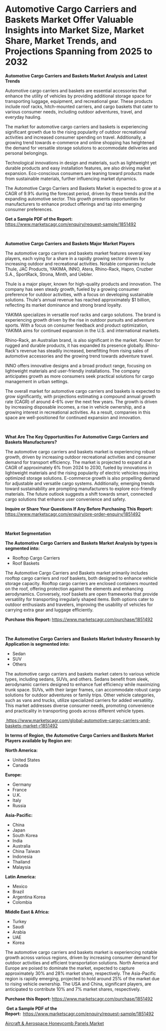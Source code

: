 <p><h1>Automotive Cargo Carriers and Baskets Market Offer Valuable Insights into Market Size, Market Share, Market Trends, and Projections Spanning from 2025 to 2032</h1></p><p><strong>Automotive Cargo Carriers and Baskets Market Analysis and Latest Trends</strong></p>
<p><p>Automotive cargo carriers and baskets are essential accessories that enhance the utility of vehicles by providing additional storage space for transporting luggage, equipment, and recreational gear. These products include roof racks, hitch-mounted carriers, and cargo baskets that cater to various consumer needs, including outdoor adventures, travel, and everyday hauling. </p><p>The market for automotive cargo carriers and baskets is experiencing significant growth due to the rising popularity of outdoor recreational activities and increased consumer spending on travel. Additionally, a growing trend towards e-commerce and online shopping has heightened the demand for versatile storage solutions to accommodate deliveries and personal belongings. </p><p>Technological innovations in design and materials, such as lightweight yet durable products and easy installation features, are also driving market expansion. Eco-conscious consumers are leaning toward products made from sustainable materials, further influencing market dynamics. </p><p>The Automotive Cargo Carriers and Baskets Market is expected to grow at a CAGR of 9.9% during the forecast period, driven by these trends and the expanding automotive sector. This growth presents opportunities for manufacturers to enhance product offerings and tap into emerging consumer preferences.</p></p>
<p><strong>Get a Sample PDF of the Report:&nbsp;</strong> <a href="https://www.marketscagr.com/enquiry/request-sample/1851492?utm_campaign=2637&utm_medium=2&utm_source=Github&utm_content=ia&utm_term=26032025&utm_id=automotive-cargo-carriers-and-baskets">https://www.marketscagr.com/enquiry/request-sample/1851492</a></p>
<p>&nbsp;</p>
<p><strong>Automotive Cargo Carriers and Baskets Major Market Players</strong></p>
<p><p>The automotive cargo carriers and baskets market features several key players, each vying for a share in a rapidly growing sector driven by increasing outdoor and recreational activities. Notable companies include Thule, JAC Products, YAKIMA, INNO, Atera, Rhino-Rack, Hapro, Cruzber S.A., SportRack, Strona, Minth, and Uebler.</p><p>Thule is a major player, known for high-quality products and innovation. The company has seen steady growth, fueled by a growing consumer preference for outdoor activities, with a focus on developing sustainable solutions. Thule's annual revenue has reached approximately $1 billion, reflecting its market dominance and strong brand loyalty.</p><p>YAKIMA specializes in versatile roof racks and cargo solutions. The brand is experiencing growth driven by the rise in outdoor pursuits and adventure sports. With a focus on consumer feedback and product optimization, YAKIMA aims for continued expansion in the U.S. and international markets.</p><p>Rhino-Rack, an Australian brand, is also significant in the market. Known for rugged and durable products, it has expanded its presence globally. Rhino-Rack's revenue has steadily increased, benefitting from rising sales of automotive accessories and the growing trend towards adventure travel.</p><p>INNO offers innovative designs and a broad product range, focusing on lightweight materials and user-friendly installations. The company anticipates growth as more consumers seek practical solutions for cargo management in urban settings.</p><p>The overall market for automotive cargo carriers and baskets is expected to grow significantly, with projections estimating a compound annual growth rate (CAGR) of around 4-6% over the next few years. The growth is driven by increasing disposable incomes, a rise in vehicle ownership, and a growing interest in recreational activities. As a result, companies in this space are well-positioned for continued expansion and innovation.</p></p>
<p>&nbsp;</p>
<p><strong>What Are The Key Opportunities For Automotive Cargo Carriers and Baskets Manufacturers?</strong></p>
<p><p>The automotive cargo carriers and baskets market is experiencing robust growth, driven by increasing outdoor recreational activities and consumer demand for transport efficiency. The market is projected to expand at a CAGR of approximately 6% from 2024 to 2030, fueled by innovations in lightweight materials and the rising popularity of electric vehicles requiring optimized storage solutions. E-commerce growth is also propelling demand for adjustable and versatile cargo systems. Additionally, emerging trends toward sustainability are prompting manufacturers to explore eco-friendly materials. The future outlook suggests a shift towards smart, connected cargo solutions that enhance user convenience and safety.</p></p>
<p><strong>Inquire or Share Your Questions If Any Before Purchasing This Report:</strong> <a href="https://www.marketscagr.com/enquiry/pre-order-enquiry/1851492?utm_campaign=2637&utm_medium=2&utm_source=Github&utm_content=ia&utm_term=26032025&utm_id=automotive-cargo-carriers-and-baskets">https://www.marketscagr.com/enquiry/pre-order-enquiry/1851492</a></p>
<p>&nbsp;</p>
<p><strong>Market Segmentation</strong></p>
<p><strong>The Automotive Cargo Carriers and Baskets Market Analysis by types is segmented into:</strong></p>
<p><ul><li>Rooftop Cargo Carriers</li><li>Roof Baskets</li></ul></p>
<p><p>The Automotive Cargo Carriers and Baskets market primarily includes rooftop cargo carriers and roof baskets, both designed to enhance vehicle storage capacity. Rooftop cargo carriers are enclosed containers mounted on the roof, offering protection against the elements and enhancing aerodynamics. Conversely, roof baskets are open frameworks that provide versatility for transporting irregularly shaped items. Both options cater to outdoor enthusiasts and travelers, improving the usability of vehicles for carrying extra gear and luggage efficiently.</p></p>
<p><strong>Purchase this Report:&nbsp;</strong><a href="https://www.marketscagr.com/purchase/1851492?utm_campaign=2637&utm_medium=2&utm_source=Github&utm_content=ia&utm_term=26032025&utm_id=automotive-cargo-carriers-and-baskets">https://www.marketscagr.com/purchase/1851492</a></p>
<p>&nbsp;</p>
<p><strong>The Automotive Cargo Carriers and Baskets Market Industry Research by Application is segmented into:</strong></p>
<p><ul><li>Sedan</li><li>SUV</li><li>Others</li></ul></p>
<p><p>The automotive cargo carriers and baskets market caters to various vehicle types, including sedans, SUVs, and others. Sedans benefit from sleek, aerodynamic carriers designed to enhance fuel efficiency while maximizing trunk space. SUVs, with their larger frames, can accommodate robust cargo solutions for outdoor adventures or family trips. Other vehicle categories, such as vans and trucks, utilize specialized carriers for added versatility. This market addresses diverse consumer needs, promoting convenience and practicality in transporting goods across different vehicle types.</p></p>
<p><a href="https://www.marketscagr.com/global-automotive-cargo-carriers-and-baskets-market-r1851492?utm_campaign=2637&utm_medium=2&utm_source=Github&utm_content=ia&utm_term=26032025&utm_id=automotive-cargo-carriers-and-baskets">&nbsp;https://www.marketscagr.com/global-automotive-cargo-carriers-and-baskets-market-r1851492</a></p>
<p><strong>In terms of Region, the Automotive Cargo Carriers and Baskets Market Players available by Region are:</strong></p>
<p>
    <p> <strong> North America: </strong>
        <ul>
            <li>United States</li>
            <li>Canada</li>
        </ul>
        </p> 
    <p> <strong> Europe: </strong>
        <ul>
            <li>Germany</li>
            <li>France</li>
            <li>U.K.</li>
            <li>Italy</li>
            <li>Russia</li>
        </ul>
        </p> 
    <p> <strong> Asia-Pacific: </strong>
        <ul>
            <li>China</li>
            <li>Japan</li>
            <li>South Korea</li>
            <li>India</li>
            <li>Australia</li>
            <li>China Taiwan</li>
            <li>Indonesia</li>
            <li>Thailand</li>
            <li>Malaysia</li>
        </ul>
        </p> 
    <p> <strong> Latin America: </strong>
        <ul>
            <li>Mexico</li>
            <li>Brazil</li>
            <li>Argentina Korea</li>
            <li>Colombia</li>
        </ul>
        </p> 
    <p> <strong> Middle East & Africa: </strong>
        <ul>
            <li>Turkey</li>
            <li>Saudi</li>
            <li>Arabia</li>
            <li>UAE</li>
            <li>Korea</li>
        </ul>
    </p>
    </p>
<p><p>The automotive cargo carriers and baskets market is experiencing notable growth across various regions, driven by increasing consumer demand for outdoor activities and efficient transportation solutions. North America and Europe are poised to dominate the market, expected to capture approximately 30% and 28% market share, respectively. The Asia-Pacific region is rapidly emerging, projected to hold around 25% of the market due to rising vehicle ownership. The USA and China, significant players, are anticipated to contribute 10% and 7% market shares, respectively.</p></p>
<p><strong>Purchase this Report: </strong><a href="https://www.marketscagr.com/purchase/1851492?utm_campaign=2637&utm_medium=2&utm_source=Github&utm_content=ia&utm_term=26032025&utm_id=automotive-cargo-carriers-and-baskets">https://www.marketscagr.com/purchase/1851492</a></p>
<p>&nbsp;<strong>Get a Sample PDF of the Report:&nbsp;&nbsp;</strong><a href="https://www.marketscagr.com/enquiry/request-sample/1851492?utm_campaign=2637&utm_medium=2&utm_source=Github&utm_content=ia&utm_term=26032025&utm_id=automotive-cargo-carriers-and-baskets">https://www.marketscagr.com/enquiry/request-sample/1851492</a></p>
<p><strong></strong></p>
<p><p><a href="https://github.com/nabadeneme/Market-Research-Report-List-1/blob/main/aircraft-aerospace-honeycomb-panels-market.md?utm_campaign=2637&utm_medium=2&utm_source=Github&utm_content=ia&utm_term=26032025&utm_id=automotive-cargo-carriers-and-baskets">Aircraft & Aerospace Honeycomb Panels Market</a></p></p>